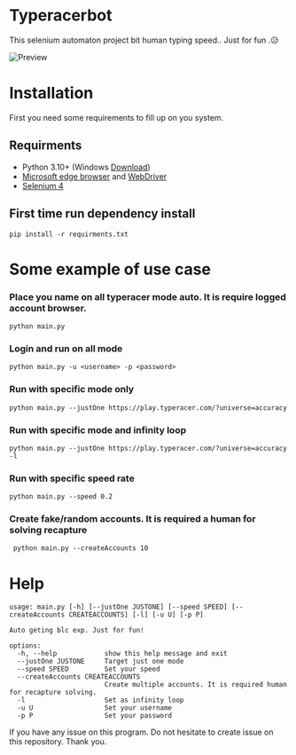 # Typeracerbot
This selenium automaton project bit human typing speed.. Just for fun .😥

![Preview](assets/typeracer-preview.gif)

# Installation
First you need some requirements to fill up on you system.

## Requirments
- Python 3.10+ (Windows [Download](https://www.python.org/downloads/))
- [Microsoft edge browser](https://www.microsoftedgeinsider.com/en-us/download) and [WebDriver](https://developer.microsoft.com/en-us/microsoft-edge/tools/webdriver/)
- [Selenium 4](https://pypi.org/project/selenium/)
  
## First time run dependency install
``` pip install -r requirments.txt ```


# Some example of use case

### Place you name on all typeracer mode auto. It is require logged account browser.
``` python main.py ```

### Login and run on all mode
``` python main.py -u <username> -p <password> ```

### Run with specific  mode only
``` python main.py --justOne https://play.typeracer.com/?universe=accuracy ```

### Run with specific  mode and infinity loop
``` python main.py --justOne https://play.typeracer.com/?universe=accuracy -l ```

### Run with specific  speed rate
``` python main.py --speed 0.2 ```

### Create fake/random accounts. It is required a human for solving recapture
``` python main.py --createAccounts 10```

# Help
```
usage: main.py [-h] [--justOne JUSTONE] [--speed SPEED] [--createAccounts CREATEACCOUNTS] [-l] [-u U] [-p P]

Auto geting blc exp. Just for fun!

options:
  -h, --help            show this help message and exit
  --justOne JUSTONE     Target just one mode
  --speed SPEED         Set your speed
  --createAccounts CREATEACCOUNTS
                        Create multiple accounts. It is required human for recapture solving.
  -l                    Set as infinity loop
  -u U                  Set your username
  -p P                  Set your password
  ```

If you have any issue on this program. Do not hesitate to create issue on this repository. Thank you. 
